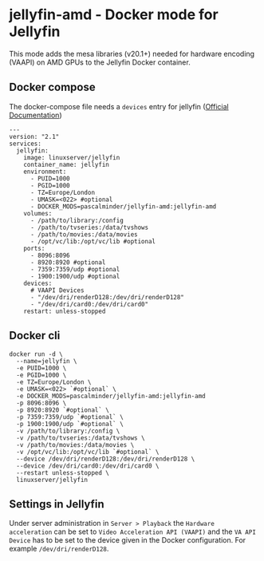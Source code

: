 # jellyfin-amd - Docker mode for Jellyfin

This mode adds the mesa libraries (v20.1+) needed for hardware encoding (VAAPI) on AMD GPUs to the Jellyfin Docker container.

## Docker compose
The docker-compose file needs a `devices` entry for jellyfin ([Official Documentation](https://jellyfin.org/docs/general/administration/hardware-acceleration.html))
```
---
version: "2.1"
services:
  jellyfin:
    image: linuxserver/jellyfin
    container_name: jellyfin
    environment:
      - PUID=1000
      - PGID=1000
      - TZ=Europe/London
      - UMASK=<022> #optional
      - DOCKER_MODS=pascalminder/jellyfin-amd:jellyfin-amd
    volumes:
      - /path/to/library:/config
      - /path/to/tvseries:/data/tvshows
      - /path/to/movies:/data/movies
      - /opt/vc/lib:/opt/vc/lib #optional
    ports:
      - 8096:8096
      - 8920:8920 #optional
      - 7359:7359/udp #optional
      - 1900:1900/udp #optional
    devices:
      # VAAPI Devices
      - "/dev/dri/renderD128:/dev/dri/renderD128"
      - "/dev/dri/card0:/dev/dri/card0"
    restart: unless-stopped
```

## Docker cli
```
docker run -d \
  --name=jellyfin \
  -e PUID=1000 \
  -e PGID=1000 \
  -e TZ=Europe/London \
  -e UMASK=<022> `#optional` \
  -e DOCKER_MODS=pascalminder/jellyfin-amd:jellyfin-amd
  -p 8096:8096 \
  -p 8920:8920 `#optional` \
  -p 7359:7359/udp `#optional` \
  -p 1900:1900/udp `#optional` \
  -v /path/to/library:/config \
  -v /path/to/tvseries:/data/tvshows \
  -v /path/to/movies:/data/movies \
  -v /opt/vc/lib:/opt/vc/lib `#optional` \
  --device /dev/dri/renderD128:/dev/dri/renderD128 \
  --device /dev/dri/card0:/dev/dri/card0 \
  --restart unless-stopped \
  linuxserver/jellyfin
```

## Settings in Jellyfin
Under server administration in `Server > Playback` the `Hardware acceleration` can be set to `Video Acceleration API (VAAPI)` and the `VA API Device` has to be set to the device given in the Docker configuration. For example `/dev/dri/renderD128`.
